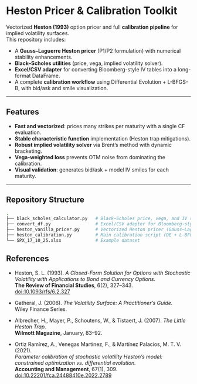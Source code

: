# Heston Pricer & Calibration Toolkit

Vectorized **Heston (1993)** option pricer and full **calibration pipeline** for implied volatility surfaces.  
This repository includes:

- A **Gauss–Laguerre Heston pricer** (P1/P2 formulation) with numerical stability enhancements.  
- **Black–Scholes utilities** (price, vega, implied volatility solver).  
- **Excel/CSV adapter** for converting Bloomberg-style IV tables into a long-format DataFrame.  
- A complete **calibration workflow** using Differential Evolution + L-BFGS-B, with bid/ask and smile visualization.

---

## Features

- **Fast and vectorized**: prices many strikes per maturity with a single CF evaluation.  
- **Stable characteristic function** implementation (Heston trap mitigations).  
- **Robust implied volatility solver** via Brent’s method with dynamic bracketing.  
- **Vega-weighted loss** prevents OTM noise from dominating the calibration.  
- **Visual validation**: generates bid/ask + model IV smiles for each maturity.  

---

## Repository Structure

```bash
.
├── black_scholes_calculator.py   # Black–Scholes price, vega, and IV solver
├── convert_df.py                 # Excel/CSV adapter for Bloomberg-style IV tables
├── heston_vanilla_pricer.py      # Vectorized Heston pricer (Gauss–Laguerre)
├── heston_calibration.py         # Main calibration script (DE + L-BFGS-B)
└── SPX_17_10_25.xlsx             # Example dataset
```

## References

- Heston, S. L. (1993). *A Closed-Form Solution for Options with Stochastic Volatility with Applications to Bond and Currency Options.*  
  **The Review of Financial Studies**, 6(2), 327–343.  
  [doi:10.1093/rfs/6.2.327](https://doi.org/10.1093/rfs/6.2.327)

- Gatheral, J. (2006). *The Volatility Surface: A Practitioner’s Guide.*  
  Wiley Finance Series.

- Albrecher, H., Mayer, P., Schoutens, W., & Tistaert, J. (2007). *The Little Heston Trap.*  
  **Wilmott Magazine**, January, 83–92.

- Ortiz Ramírez, A., Venegas Martínez, F., & Martínez Palacios, M. T. V. (2021).  
  *Parameter calibration of stochastic volatility Heston’s model: constrained optimization vs. differential evolution.*  
  **Accounting and Management**, 67(1), 309.  
  [doi:10.22201/fca.24488410e.2022.2789](https://doi.org/10.22201/fca.24488410e.2022.2789)
